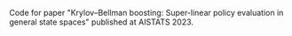 Code for paper "Krylov–Bellman boosting: Super-linear policy evaluation in general state spaces" published at AISTATS 2023.
